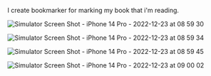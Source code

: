 I create bookmarker for marking my book that i'm reading.

![Simulator Screen Shot - iPhone 14 Pro - 2022-12-23 at 08 59 30](https://user-images.githubusercontent.com/49187517/209255993-988a2e3e-09ed-4d88-8aee-828caf2c7948.png)

![Simulator Screen Shot - iPhone 14 Pro - 2022-12-23 at 08 59 34](https://user-images.githubusercontent.com/49187517/209256234-8fad20db-7199-45e2-8aca-18d1ca758dbf.png)

![Simulator Screen Shot - iPhone 14 Pro - 2022-12-23 at 08 59 45](https://user-images.githubusercontent.com/49187517/209256239-4ee63f35-4c54-4e29-a167-b5af33bf2765.png)

![Simulator Screen Shot - iPhone 14 Pro - 2022-12-23 at 09 00 02](https://user-images.githubusercontent.com/49187517/209256259-408bed06-d146-4411-a0d7-1e6c0165cd85.png)
